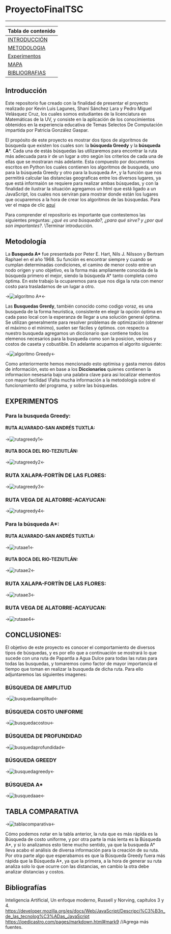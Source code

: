 # ProyectoFinalTSC

***

|Tabla de contenido             |
|-------------------------------|
|[INTRODUCCIÓN](https://github.com/NefilimZbm/ProyectoFinalTSC#introducci%C3%B3n)                   |
|[METODOLOGIA](https://github.com/NefilimZbm/ProyectoFinalTSC#metodolog%C3%ADa)                    |
|[Experimentos](https://github.com/NefilimZbm/ProyectoFinalTSC#experimentos)                    |
|[MAPA](https://github.com/NefilimZbm/ProyectoFinalTSC#mapa )                           |
|[BIBLIOGRAFIAS](https://github.com/NefilimZbm/ProyectoFinalTSC#bibliograf%C3%ADas)                  |

## Introducción
Este repositorio fue creado con la finalidad de presentar el proyecto realizado por Kevin Luis Lagunes, Shaní Sánchez Lara y Pedro Miguel Velásquez Cruz, los cuales somos estudiantes de la licenciatura en Matemáticas de la UV, y consiste en la  aplicación de los conocimientos obtenidos en la experiencia educativa de Temas Selectos De Computación impartida por Patricia González Gaspar.

El propósito de este proyecto es mostrar dos tipos de algoritmos de búsqueda que existen los cuales son: la **búsqueda Greedy** y la **búsqueda A***. 
Cada una de estás búsquedas las utilizaremos para encontrar la ruta más adecuada para ir de un lugar a otro según los criterios de cada una de ellas que se mostraran más adelante.
Esta compuesto por documentos escritos en Python los cuales contienen los algoritmos de busqueda, uno para la búsqueda Greedy y otro para la busqueda A*, y la función que nos permitirá calcular las distancias geograficas entre los diversos lugares, ya que está informaión se requiere para realizar ambas búsquedas, y con la finalidad de ilustrar la situación agregamos un html que está ligado a un JavaScript, los cuales nos serviran para mostrar donde están los lugares que ocuparemos a la hora de crear los algoritmos de las búsquedas.
Para ver el mapa de clic [aquí](https://nefilimzbm.github.io/ProyectoFinalTSC/)

Para comprender el repositorio es importante que contestemos las siguientes preguntas: _¿qué es una búsqueda?, ¿para qué sirve? y ¿por qué son importantes?_.
\\Terminar introducción.



## Metodología

La **Busqueda A\*** fue presentada por Peter E. Hart, Nils J. Nilsson y Bertram Raphael en el año 1968. Su función es encontrar siempre y cuando se cumplan determinadas condiciones, el camino de menor costo entre un nodo origen y uno objetivo, es la forma más ampliamente conocida de la búsqueda primero el mejor, siendo la búsqueda A* tanto completa como óptima. En este trabajo la ocuparemos para que nos diga la ruta con menor costo para trasladarnos de un lugar a otro.

->![algoritmo A*](images/astar.png)<-



Las **Busquedas Grerdy**, también conocido como codigo voraz, es una busqueda de la forma heurística, consistente en elegir la opción óptima en cada paso local con la esperanza de llegar a una solución general óptima. Se utilizan generalmente para resolver problemas de optimización (obtener el máximo o el mínimo), suelen ser fáciles y óptimos.
con respecto a nuestro busqueda agregamos un diccionario que contiene todos los elemenos necesarios para la busqueda como son la posicion, vecinos y costos de caseta y cobustible. En adelante acupamos el algorito siguiente:

->![algoritmo Greedy](images/algoritmog.png)<-

Como anteriormente hemos mencionado esto optimisa y gasta menos datos de información, esto en base a los **Diccionarios** quienes contienen la informacion nesesaria bajo una palabra clave para asi localizar elementos con mayor facilidad
\\Falta mucha información a la metodología sobre el funcionamiento del programa, y sobre las búsquedas.

## EXPERIMENTOS

### Para la busqueda Greedy:
#### RUTA ALVARADO-SAN ANDRÉS TUXTLA:
->![rutagreedy1](images/alv-sat.png)<-
#### RUTA BOCA DEL RIO-TEZIUTLÁN:
->![rutagreedy2](images/b-tez.png)<-
### RUTA XALAPA-FORTÍN DE LAS FLORES:
->![rutagreedy3](images/x-f.png)<-
### RUTA VEGA DE ALATORRE-ACAYUCAN:
->![rutagreedy4](images/v-a.png)<-

### Para la búsqueda A*:
#### RUTA ALVARADO-SAN ANDRÉS TUXTLA:
->![rutaae1](images/alv-sat1.png)<-
#### RUTA BOCA DEL RIO-TEZIUTLÁN:
->![rutaae2](images/b-tez1.png)<-
### RUTA XALAPA-FORTÍN DE LAS FLORES:
->![rutaae3](images/x-f1.png)<-
### RUTA VEGA DE ALATORRE-ACAYUCAN:
->![rutaae4](images/v-a1.png)<-

## CONCLUSIONES:
El objetivo de este proyecto es conocer el comportamiento de diversos tipos de búsquedas, y es por ello que a continuación se mostrará lo que sucede con una ruta de Papantla a Agua Dulce para todas las rutas para todas las busquedas, y tomaremos como factor de mayor importancia el tiempo que toman en realizar la busqueda de dicha ruta.
Para ello adjuntaremos las siguientes imagenes:
### BÚSQUEDA DE AMPLITUD
->![busquedaamplitud](images/busquedaam.png)<-
### BÚSQUEDA COSTO UNIFORME
->![busquedacostou](images/busquedacu.png)<-
### BÚSQUEDA DE PROFUNDIDAD
->![busquedaprofundidad](images/busquedapro.png)<-
### BÚSQUEDA GREEDY
->![busquedagreedy](images/busquedag.png)<-
### BÚSQUEDA A*
->![busquedaae](images/busquedaae.png)<-

## TABLA COMPARATIVA
->![tablacomparativa](images/tablac.png)<-

Cómo podemos notar en la tabla anterior, la ruta que es más rápida es la Búsqueda de costo uniforme, y por otra parte la más lenta es la Búsqueda A*, y si lo analizamos esto tiene mucho sentido, ya que la busqueda A* lleva acabo el análisis de diversa información para la creación de su ruta. Por otra parte algo que esperabamos es que la Búsqueda Greedy fuera más rápida que la Búsqueda A*, ya que la primera, a la hora de generar su ruta analiza solo lo que ocurre con las distancias, en cambio la otra debe analizar distancias y costos.
## Bibliografías
Inteligencia Artificial, Un enfoque moderno, Russell y Norving, capítulos 3 y 4.
https://developer.mozilla.org/es/docs/Web/JavaScript/Descripci%C3%B3n_de_las_tecnolog%C3%ADas_JavaScript
https://joedicastro.com/pages/markdown.html#mark9
//Agrega más fuentes.

